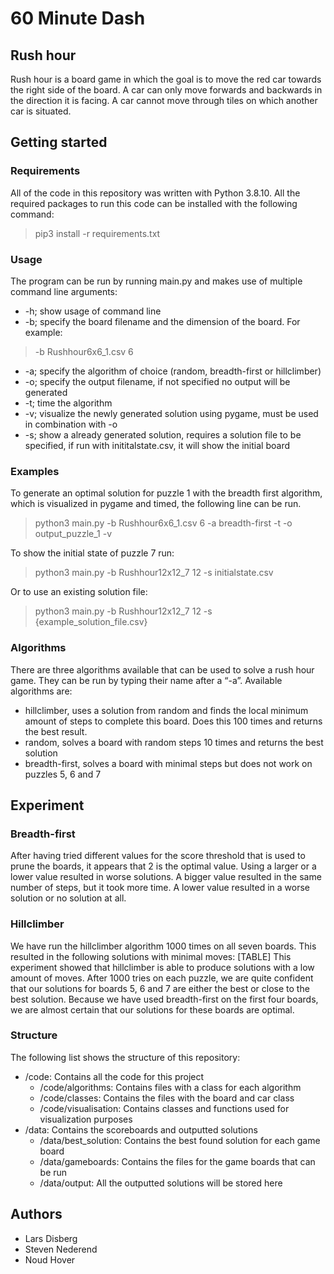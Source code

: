 # 60 Minute Dash
 
## Rush hour
Rush hour is a board game in which the goal is to move the red car towards the right side of the board. A car can only move forwards and backwards in the direction it is facing. A car cannot move through tiles on which another car is situated.
 
## Getting started
### Requirements
All of  the code in this repository was written with Python 3.8.10. All the required packages to run this code can be installed with the following command:
> pip3 install -r requirements.txt
 
### Usage
The program can be run by running main.py and makes use of multiple command line arguments:
* -h; show usage of command line 
* -b; specify the board filename and the dimension of the board. For example: 
> -b Rushhour6x6_1.csv 6

* -a; specify the algorithm of choice (random, breadth-first or hillclimber)
* -o; specify the output filename, if not specified no output will be generated
* -t; time the algorithm 
* -v; visualize the newly generated solution using pygame, must be used in combination with -o
* -s; show a already generated solution, requires a solution file to be specified, if run with inititalstate.csv, it will show the initial board

### Examples
To generate an optimal solution for puzzle 1 with the breadth first algorithm, which is visualized in pygame and timed, the following line can be run.
> python3 main.py -b Rushhour6x6_1.csv 6 -a breadth-first -t -o output_puzzle_1 -v

To show the initial state of puzzle 7 run:
> python3 main.py -b Rushhour12x12_7 12 -s initialstate.csv

Or to use an existing solution file:
> python3 main.py -b Rushhour12x12_7 12 -s {example_solution_file.csv}

### Algorithms
There are three algorithms available that can be used to solve a rush hour game. They can be run by typing their name after a “-a”.
Available algorithms are:
* hillclimber, uses a solution from random and finds the local minimum amount of steps to complete this board. Does this 100 times and returns the best result.
* random, solves a board with random steps 10 times and returns the best solution
* breadth-first, solves a board with minimal steps but does not work on puzzles 5, 6 and 7

## Experiment
### Breadth-first
After having tried different values for the score threshold that is used to prune the boards, it appears that 2 is the optimal value. Using a larger or a lower value resulted in worse solutions. A bigger value resulted in the same number of steps, but it took more time. A lower value resulted in a worse solution or no solution at all.
### Hillclimber
We have run the hillclimber algorithm 1000 times on all seven boards. This resulted in the following solutions with minimal moves:
[TABLE]
This experiment showed that hillclimber is able to produce solutions with a low amount of moves. After 1000 tries on each puzzle, we are quite confident that our solutions for boards 5, 6 and 7 are either the best or close to the best solution. Because we have used breadth-first on the first four boards, we are almost certain that our solutions for these boards are optimal.

### Structure
The following list shows the structure of this repository:
* /code: Contains all the code for this project
    - /code/algorithms: Contains files with a class for each algorithm
    - /code/classes: Contains the files with the board and car class
    - /code/visualisation: Contains classes and functions used for visualization purposes
* /data: Contains the scoreboards and outputted solutions
    - /data/best_solution: Contains the best found solution for each game board
    - /data/gameboards: Contains the files for the game boards that can be run
    - /data/output: All the outputted solutions will be stored here 

## Authors
* Lars Disberg
* Steven Nederend
* Noud Hover
